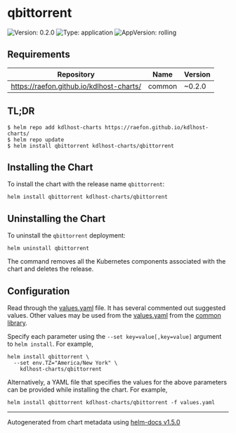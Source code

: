 # qbittorrent

![Version: 0.2.0](https://img.shields.io/badge/Version-0.2.0-informational?style=flat-square) ![Type: application](https://img.shields.io/badge/Type-application-informational?style=flat-square) ![AppVersion: rolling](https://img.shields.io/badge/AppVersion-rolling-informational?style=flat-square)

## Requirements

| Repository | Name | Version |
|------------|------|---------|
| https://raefon.github.io/kdlhost-charts/ | common | ~0.2.0 |

## TL;DR
```console
$ helm repo add kdlhost-charts https://raefon.github.io/kdlhost-charts/
$ helm repo update
$ helm install qbittorrent kdlhost-charts/qbittorrent
```

## Installing the Chart
To install the chart with the release name `qbittorrent`:
```console
helm install qbittorrent kdlhost-charts/qbittorrent
```

## Uninstalling the Chart
To uninstall the `qbittorrent` deployment:
```console
helm uninstall qbittorrent
```
The command removes all the Kubernetes components associated with the chart and deletes the release.

## Configuration

Read through the [values.yaml](./values.yaml) file. It has several commented out suggested values.
Other values may be used from the [values.yaml](../common/values.yaml) from the [common library](../common).

Specify each parameter using the `--set key=value[,key=value]` argument to `helm install`. For example,
```console
helm install qbittorrent \
  --set env.TZ="America/New York" \
    kdlhost-charts/qbittorrent
```

Alternatively, a YAML file that specifies the values for the above parameters can be provided while installing the chart.
For example,
```console
helm install qbittorrent kdlhost-charts/qbittorrent -f values.yaml
```

----------------------------------------------
Autogenerated from chart metadata using [helm-docs v1.5.0](https://github.com/norwoodj/helm-docs/releases/v1.5.0)
